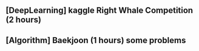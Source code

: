 ## [DeepLearning] kaggle Right Whale Competition (2 hours)
## [Algorithm] Baekjoon (1 hours) some problems
